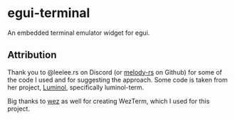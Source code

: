 # egui-terminal

An embedded terminal emulator widget for egui. 

## Attribution
Thank you to @leelee.rs on Discord (or [melody-rs](https://github.com/melody-rs) on Github) for some of the code I used and for suggesting the approach. Some code is taken from her project, [Luminol](https://github.com/Astrabit-St/Luminol), specifically luminol-term. 

Big thanks to [wez](https://github.com/wez) as well for creating WezTerm, which I used for this project. 
